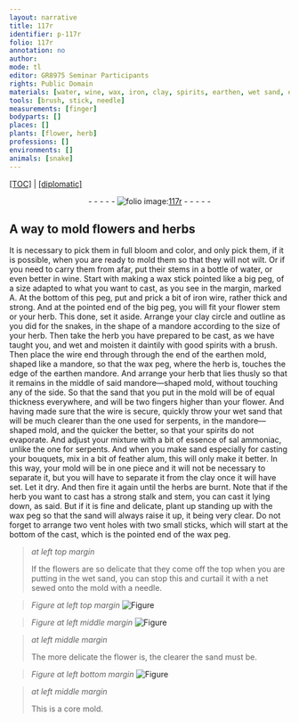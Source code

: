 ```yaml
---
layout: narrative
title: 117r
identifier: p-117r
folio: 117r
annotation: no
author:
mode: tl
editor: GR8975 Seminar Participants
rights: Public Domain
materials: [water, wine, wax, iron, clay, spirits, earthen, wet sand, essence of sal ammoniac, feather alum, net]
tools: [brush, stick, needle]
measurements: [finger]
bodyparts: []
places: []
plants: [flower, herb]
professions: []
environments: []
animals: [snake]
---
```


<p><a href="{{ site.baseurl }}/translation/" target="_blank">[TOC]</a> | <a href="{{ site.baseurl }}/texts/p-117r_tc/">[diplomatic]</a></p><div class="folio" align="center">- - - - - <a href="http://gallica.bnf.fr/ark:/12148/btv1b10500001g/f239.image" target="_blank"><img src="https://cu-mkp.github.io/2017-workshop-edition/assets/photo-icon.png" alt="folio image: " style="display:inline-block; margin-bottom:-3px;"/>117r</a> - - - - - </div>  
  

## A way to mold <span class="pa">flower</span>s and <span class="pa">herb</span>s

 
It is necessary to pick them in full bloom and color, and only pick them, if it is possible, when you are ready to mold them so that they will not wilt. Or if you need to carry them from afar, put their stems in a bottle of <span class="m">water</span>, or even better in <span class="m">wine</span>. Start with making a <span class="m">wax</span> stick pointed like a big peg, of a size adapted to what you want to cast, as you see in the margin, marked A. At the bottom of this peg, put and prick a bit of <span class="m">iron</span> wire, rather thick and strong. And at the pointed end of the big peg, you will fit your <span class="pa">flower</span> stem or your <span class="pa">herb</span>. This done, set it aside. Arrange your <span class="m">clay</span> circle and outline as you did for the <span class="al">snake</span>s, in the shape of a <span class="mu">mandore</span> according to the size of your <span class="pa">herb</span>. Then take the <span class="pa">herb</span> you have prepared to be cast, as we have taught you, and wet and moisten it daintily with good <span class="m">spirits</span> with a <span class="tl">brush</span>. Then place the wire end through through the end of the <span class="m">earthen</span> mold, shaped like a <span class="mu">mandore</span>, so that the <span class="m">wax</span> peg, where the <span class="pa">herb</span> is, touches the edge of the <span class="m">earthen</span> <span class="mu">mandore</span>. And arrange your <span class="pa">herb</span> that lies thusly so that it remains in the middle of said <span class="mu">mandore</span>—shaped mold, without touching any of the side. So that the sand that you put in the mold will be of equal thickness everywhere, and will be two <span class="ms">finger</span>s higher than your <span class="pa">flower</span>. And having made sure that the wire is secure, quickly throw your <span class="m">wet sand</span> that will be much clearer than the one used for serpents, in the <span class="mu">mandore</span>—shaped mold, and the quicker the better, so that your <span class="m">spirits</span> do not evaporate. And adjust your mixture with a bit of <span class="m">essence of sal ammoniac</span>, unlike the one for serpents. And when you make sand especially for casting your bouquets, mix in a bit of <span class="m">feather alum</span>, this will only make it better. In this way, your mold will be in one piece and it will not be necessary to separate it, but you will have to separate it from the <span class="m">clay</span> once it will have set. Let it dry. And then fire it again until the herbs are burnt. Note that if the herb you want to cast has a strong stalk and stem, you can cast it lying down, as said. But if it is fine and delicate, plant up standing up with the <span class="m">wax</span> peg so that the sand will always raise it up, it being very clear. Do not forget to arrange two vent holes with two small <span class="tl">stick</span>s, which will start at the bottom of the cast, which is the pointed end of the <span class="m">wax</span> peg.
 
> *at left top margin*
> 
> 
>   If the <span class="pa">flower</span>s are so delicate that they come off the top when you are putting in the <span class="m">wet sand</span>, you can stop this and curtail it with a <span class="m">net</span> sewed onto the mold with a <span class="tl">needle</span>.
 
> *Figure*
> *at left top margin*
> <a href="https://drive.google.com/open?id=0B9-oNrvWdlO5WnpBbm8wN2gyTWs" target="_blank"><img src="https://cu-mkp.github.io/GR8975-edition/assets/photo-icon.png" alt="Figure" style="display:inline-block; margin-bottom:-3px;"/></a>
 
> *Figure*
> *at left middle margin*
> <a href="https://drive.google.com/open?id=0B9-oNrvWdlO5VURRYzlWOFByNzQ" target="_blank"><img src="https://cu-mkp.github.io/GR8975-edition/assets/photo-icon.png" alt="Figure" style="display:inline-block; margin-bottom:-3px;"/></a>
 
> *at left middle margin*
> 
> 
>   The more delicate the <span class="pa">flower</span> is, the clearer the sand must be.
 
> *Figure*
> *at left bottom margin*
> <a href="https://drive.google.com/open?id=0B9-oNrvWdlO5dVB5bzVUWWJuS0U" target="_blank"><img src="https://cu-mkp.github.io/GR8975-edition/assets/photo-icon.png" alt="Figure" style="display:inline-block; margin-bottom:-3px;"/></a>
 
> *at left middle margin*
> 
> 
>   This is a core mold.
 
